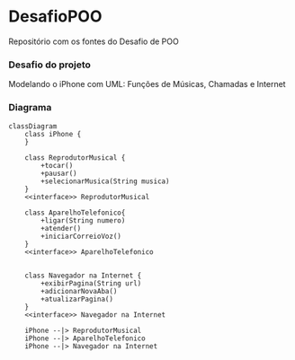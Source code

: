 # DesafioPOO
Repositório com os fontes do Desafio de POO 

### Desafio do projeto
Modelando o iPhone com UML: Funções de Músicas, Chamadas e Internet

### Diagrama
```mermaid
classDiagram
    class iPhone {
    }

	class ReprodutorMusical {
		+tocar()
		+pausar()
		+selecionarMusica(String musica)
	}
	<<interface>> ReprodutorMusical

	class AparelhoTelefonico{
		+ligar(String numero)
		+atender()
		+iniciarCorreioVoz()
	}
	<<interface>> AparelhoTelefonico


	class Navegador na Internet {
		+exibirPagina(String url)
		+adicionarNovaAba()
		+atualizarPagina()
	}
	<<interface>> Navegador na Internet

	iPhone --|> ReprodutorMusical
	iPhone --|> AparelhoTelefonico
	iPhone --|> Navegador na Internet
